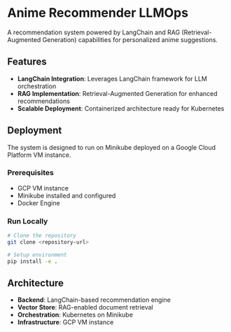 # Anime Recommender LLMOps

A recommendation system powered by LangChain and RAG (Retrieval-Augmented Generation) capabilities for personalized anime suggestions.

## Features

- **LangChain Integration**: Leverages LangChain framework for LLM orchestration
- **RAG Implementation**: Retrieval-Augmented Generation for enhanced recommendations
- **Scalable Deployment**: Containerized architecture ready for Kubernetes

## Deployment

The system is designed to run on Minikube deployed on a Google Cloud Platform VM instance.

### Prerequisites

- GCP VM instance
- Minikube installed and configured
- Docker Engine

### Run Locally

```bash
# Clone the repository
git clone <repository-url>

# Setup environment
pip install -e .
```

## Architecture

- **Backend**: LangChain-based recommendation engine
- **Vector Store**: RAG-enabled document retrieval
- **Orchestration**: Kubernetes on Minikube
- **Infrastructure**: GCP VM instance